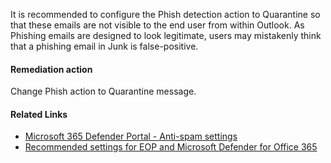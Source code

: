 It is recommended to configure the Phish detection action to Quarantine so that these emails are not visible to the end user from within Outlook. As Phishing emails are designed to look legitimate, users may mistakenly think that a phishing email in Junk is false-positive.

#### Remediation action
Change Phish action to Quarantine message.

#### Related Links

* [Microsoft 365 Defender Portal - Anti-spam settings](https://security.microsoft.com/antispam) 
* [Recommended settings for EOP and Microsoft Defender for Office 365](https://aka.ms/orca-atpp-docs-6)
